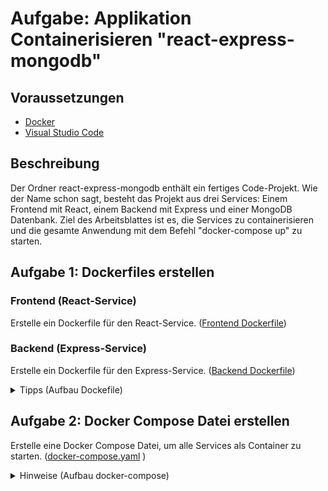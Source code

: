 # Aufgabe: Applikation Containerisieren "react-express-mongodb"

## Voraussetzungen

- [Docker](https://www.docker.com/products/docker-desktop)
- [Visual Studio Code](https://code.visualstudio.com/)

## Beschreibung

Der Ordner react-express-mongodb enthält ein fertiges Code-Projekt. Wie der Name schon sagt, besteht das Projekt aus drei Services: Einem Frontend mit React, einem Backend mit Express und einer MongoDB Datenbank. Ziel des Arbeitsblattes ist es, die Services zu containerisieren und die gesamte Anwendung mit dem Befehl "docker-compose up" zu starten.

## Aufgabe 1: Dockerfiles erstellen

### Frontend (React-Service)

Erstelle ein Dockerfile für den React-Service. ([Frontend Dockerfile](./react-express-mongodb/frontend/Dockerfile))


### Backend (Express-Service)

Erstelle ein Dockerfile für den Express-Service. ([Backend Dockerfile](./react-express-mongodb/backend/Dockerfile))

<details>
  <summary>Tipps (Aufbau Dockefile)</summary>

- Ein Node image wird für das Frontend und Backend benötigt
- Erstelle Workdir
- Kopiere Files
- Dependencies installieren
- Port exposen
- Entrypoint: Service starten

</details>


## Aufgabe 2: Docker Compose Datei erstellen

Erstelle eine Docker Compose Datei, um alle Services als Container zu starten. ([docker-compose.yaml](./react-express-mongodb/docker-compose.yaml) )

<details>
  <summary>Hinweise (Aufbau docker-compose)</summary>

- Es müssen 3 Services definiert werden
- Die MongoDB-Datenbank ist standardmäßig über Port 27017 erreichbar (Expose Port)
- Die MongoDB benötigt ein Volume, um Daten persistent zu speichern. "./data:/data/db"
- Der Backend-Service ist auf Port 3000 erreichbar (Expose Port)
- Das Frontend mapped seinen Port 3000 nach außen, um außerhalb des Containers erreichbar zu sein

</details>